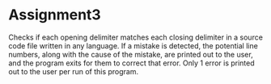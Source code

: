 # Assignment3
Checks if each opening delimiter matches each closing delimiter in a source code file written in any language. If a mistake is detected, the potential line numbers, along with the cause of the mistake, are printed out to the user, and the program exits for them to correct that error. Only 1 error is printed out to the user per run of this program.
